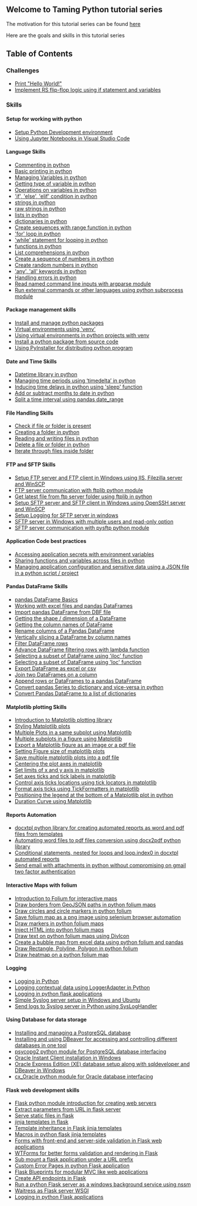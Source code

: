 ## Welcome to Taming Python tutorial series
The motivation for this tutorial series can be found [here](https://nagasudhir.blogspot.com/2020/04/intro-to-taming-python-series_99.html)

Here are the goals and skills in this tutorial series

## Table of Contents

### Challenges
* [Print "Hello World!"](https://nagasudhir.blogspot.com/2020/04/print-hello-world_54.html)
* [Implement RS flip-flop logic using if statement and variables](https://nagasudhir.blogspot.com/2020/07/implement-rs-flip-flop-logic-using-if.html)

### Skills
#### Setup for working with python
* [Setup Python Development environment](https://nagasudhir.blogspot.com/2020/04/setup-python-development-environment_14.html)
* [Using Jupyter Notebooks in Visual Studio Code](https://nagasudhir.blogspot.com/2020/06/using-jupyter-notebooks-in-visual.html)

#### Language Skills
* [Commenting in python](https://nagasudhir.blogspot.com/2020/04/comments-in-python.html)
* [Basic printing in python](https://nagasudhir.blogspot.com/2020/04/basic-printing-in-python.html)
* [Managing Variables in python](https://nagasudhir.blogspot.com/2020/04/managing-variables-in-python.html)
* [Getting type of variable in python](https://nagasudhir.blogspot.com/2020/05/getting-type-of-python-variable.html)
* [Operations on variables in python](https://nagasudhir.blogspot.com/2020/04/operations-on-variables-in-python.html)
* ['if', 'else', 'elif' condition in python](https://nagasudhir.blogspot.com/2020/04/if-condition-in-python_14.html)
* [strings in python](https://nagasudhir.blogspot.com/2020/04/strings-in-python.html)
* [raw strings in python](https://nagasudhir.blogspot.com/2020/05/raw-strings-in-python.html)
* [lists in python](https://nagasudhir.blogspot.com/2020/04/lists-in-python.html)
* [dictionaries in python](https://nagasudhir.blogspot.com/2020/04/dictionaries-in-python.html)
* [Create sequences with range function in python](https://nagasudhir.blogspot.com/2020/05/create-sequences-with-range-function.html)
* ['for' loop in python](https://nagasudhir.blogspot.com/2020/05/for-loop-in-python.html)
* ['while' statement for looping in python](https://nagasudhir.blogspot.com/2020/05/while-loop-in-python.html)
* [functions in python](https://nagasudhir.blogspot.com/2020/05/fucntions-in-python.html)
* [List comprehensions in python](https://nagasudhir.blogspot.com/2020/05/list-comprehensions-in-python.html)
* [Create a sequence of numbers in python](https://nagasudhir.blogspot.com/2020/07/create-sequence-of-numbers-in-python.html)
* [Create random numbers in python](https://nagasudhir.blogspot.com/2020/05/create-random-numbers-in-python.html)
* ['any', 'all' keywords in python](https://nagasudhir.blogspot.com/2021/05/any-all-keywords-in-python.html)
* [Handling errors in python](https://nagasudhir.blogspot.com/2020/05/hnadling-errors-in-python.html)
* [Read named command line inputs with argparse module](https://nagasudhir.blogspot.com/2020/06/named-command-line-arguments-using.html)
* [Run external commands or other languages using python subprocess module](https://nagasudhir.blogspot.com/2022/11/run-external-commands-or-other.html)

#### Package management skills
* [Install and manage python packages](https://nagasudhir.blogspot.com/2020/05/install-and-manage-packages-in-python.html)
* [Virtual environments using 'venv'](https://nagasudhir.blogspot.com/2020/05/virtual-environments-using-venv.html)
* [Using virtual environments in python projects with venv](https://nagasudhir.blogspot.com/2021/06/using-virtual-environments-in-python.html)
* [Install a python package from source code](https://nagasudhir.blogspot.com/2020/06/install-python-package-from-source-code.html)
* [Using PyInstaller for distributing python program](https://nagasudhir.blogspot.com/2020/06/using-pyinstaller-for-distributing.html)

#### Date and Time Skills
* [Datetime library in python](https://nagasudhir.blogspot.com/2020/05/datetime-library-in-python.html)
* [Managing time periods using ‘timedelta’ in python](https://nagasudhir.blogspot.com/2020/05/timedeltas-in-python.html)
* [Inducing time delays in python using 'sleep' function](https://nagasudhir.blogspot.com/2020/05/inducing-time-delays-in-python-using.html)
* [Add or subtract months to date in python](https://nagasudhir.blogspot.com/2020/06/add-or-subtract-months-to-date-in-python.html)
* [Split a time interval using pandas date_range](https://nagasudhir.blogspot.com/2021/07/split-time-interval-using-pandas.html)

#### File Handling Skills
* [Check if file or folder is present](https://nagasudhir.blogspot.com/2020/05/check-if-file-or-folder-is-present.html)
* [Creating a folder in python](https://nagasudhir.blogspot.com/2020/05/creating-folder-in-python.html)
* [Reading and writing files in python](https://nagasudhir.blogspot.com/2020/05/reading-and-writing-files-in-python.html)
* [Delete a file or folder in python](https://nagasudhir.blogspot.com/2020/05/delete-file-or-folder-in-python.html)
* [Iterate through files inside folder](https://nagasudhir.blogspot.com/2020/05/iterate-through-files-inside-folder.html)

#### FTP and SFTP Skills
* [Setup FTP server and FTP client in Windows using IIS, Filezilla server and WinSCP](https://nagasudhir.blogspot.com/2022/02/setup-ftp-server-and-ftp-client-in.html)
* [FTP server communication with ftplib python module](https://nagasudhir.blogspot.com/2022/02/ftp-server-communication-with-ftplib.html)
* [Get latest file from ftp server folder using ftplib in python](https://nagasudhir.blogspot.com/2022/12/get-latest-file-from-ftp-server-folder.html)
* [Setup SFTP server and SFTP client in Windows using OpenSSH server and WinSCP](https://nagasudhir.blogspot.com/2022/03/setup-sftp-server-and-sftp-client-in.html)
* [Setup Logging for SFTP server in windows](https://nagasudhir.blogspot.com/2022/10/setup-logging-for-sftp-server-in-windows.html)
* [SFTP server in Windows with multiple users and read-only option](https://nagasudhir.blogspot.com/2022/10/sftp-server-in-windows-with-multiple.html)
* [SFTP server communication with pysftp python module](https://nagasudhir.blogspot.com/2022/03/sftp-server-communication-with-pysftp.html)

#### Application Code best practices
* [Accessing application secrets with environment variables](https://nagasudhir.blogspot.com/2020/06/accessing-application-secrets-with.html)
* [Sharing functions and variables across files in python](https://nagasudhir.blogspot.com/2020/07/sharing-functions-and-variables-across.html)
* [Managing application configuration and sensitive data using a JSON file in a python script / project](https://nagasudhir.blogspot.com/2021/01/manage-application-configuration-with.html)

#### Pandas DataFrame Skills
* [pandas DataFrame Basics](https://nagasudhir.blogspot.com/2020/05/pandas-dataframe-basics.html)
* [Working with excel files and pandas DataFrames](https://nagasudhir.blogspot.com/2020/05/working-with-excel-and-pandas-dataframes.html)
* [Import pandas DataFrame from DBF file](https://nagasudhir.blogspot.com/2020/06/import-pandas-dataframe-from-dbf-file.html)
* [Getting the shape / dimension of a DataFrame](https://nagasudhir.blogspot.com/2020/05/dimension-of-dataframe.html)
* [Getting the column names of DataFrame](https://nagasudhir.blogspot.com/2020/05/getting-column-names-of-dataframe.html)
* [Rename columns of a Pandas DataFrame](https://nagasudhir.blogspot.com/2021/10/rename-columns-of-pandas-dataframe.html)
* [Vertically slicing a DataFrame by column names](https://nagasudhir.blogspot.com/2020/05/selecting-dataframe-columns.html)
* [Filter DataFrame rows](https://nagasudhir.blogspot.com/2020/05/filter-dataframe-rows.html)
* [Advance DataFrame filtering rows with lambda function](https://nagasudhir.blogspot.com/2021/02/advanced-dataframe-rows-filtering-with.html)
* [Selecting a subset of DataFrame using 'iloc' function](https://nagasudhir.blogspot.com/2020/05/using-iloc-function-of-dataframe.html)
* [Selecting a subset of DataFrame using 'loc' function](https://nagasudhir.blogspot.com/2020/05/using-loc-function-of-dataframe.html)
* [Export DataFrame as excel or csv](https://nagasudhir.blogspot.com/2020/06/export-dataframe-as-excel-or-csv.html)
* [Join two DataFrames on a column](https://nagasudhir.blogspot.com/2020/06/join-two-dataframes-on-column.html)
* [Append rows or DataFrames to a pandas DataFrame](https://nagasudhir.blogspot.com/2020/06/append-rows-or-dataframes-to-pandas.html)
* [Convert pandas Series to dictionary and vice-versa in python](https://nagasudhir.blogspot.com/2020/07/convert-pandas-series-to-dictionary-in.html)
* [Convert Pandas DataFrame to a list of dictionaries](https://nagasudhir.blogspot.com/2021/10/convert-pandas-dataframe-to-list-of.html)

#### Matplotlib plotting Skills
* [Introduction to Matplotlib plotting library](https://nagasudhir.blogspot.com/2020/05/intro-to-matplotlib.html)
* [Styling Matplotlib plots](https://nagasudhir.blogspot.com/2020/05/styling-matplotlib-plots.html)
* [Multiple Plots in a same subplot using Matplotlib](https://nagasudhir.blogspot.com/2020/05/multiple-plots-in-same-subplot-using.html)
* [Multiple subplots in a figure using Matplotlib](https://nagasudhir.blogspot.com/2020/05/multiple-subplots-in-figure-using.html)
* [Export a Matplotlib figure as an image or a pdf file](http://nagasudhir.blogspot.com/2021/05/export-matplotlib-figure-as-image-or.html)
* [Setting Figure size of matplotlib plots](https://nagasudhir.blogspot.com/2020/05/setting-figure-size-of-matplotlib-plots.html)
* [Save multiple matplotlib plots into a pdf file](https://nagasudhir.blogspot.com/2021/10/export-multiple-matplotlib-plots-into.html)
* [Centering the plot axes in matplotlib](https://nagasudhir.blogspot.com/2020/05/centering-plot-axes-in-matplotlib.html)
* [Set limits of x and y axis in matplotlib](https://nagasudhir.blogspot.com/2020/05/set-limits-of-x-and-y-axis-in-matplotlib.html)
* [Set axes ticks and tick labels in matplotlib](https://nagasudhir.blogspot.com/2020/05/set-axes-tick-labels-in-matplotlib.html)
* [Control axis ticks locations using tick locators in matplotlib](https://nagasudhir.blogspot.com/2020/05/control-axis-ticks-locations-using-tick.html)
* [Format axis ticks using TickFormatters in matplotlib](https://nagasudhir.blogspot.com/2020/05/format-axis-ticks-using-tickformatters.html)
* [Positioning the legend at the bottom of a Matplotlib plot in python](https://nagasudhir.blogspot.com/2021/05/matplotlib-legend-at-bottom-of-plot.html)
* [Duration Curve using Matplotlib](http://nagasudhir.blogspot.com/2021/05/duration-curve-using-matplotlib.html)

#### Reports Automation
* [docxtpl python library for creating automated reports as word and pdf files from templates](https://nagasudhir.blogspot.com/2021/10/docxtpl-python-library-for-creating.html)
* [Automating word files to pdf files conversion using docx2pdf python library](https://nagasudhir.blogspot.com/2021/10/automating-word-files-to-pdf-files.html)
* [Conditional statements, nested for loops and loop.index0 in docxtpl automated reports](https://nagasudhir.blogspot.com/2022/01/conditional-statements-nested-for-loops.html)
* [Send email with attachments in python without compromising on gmail two factor authentication](https://nagasudhir.blogspot.com/2022/01/send-email-with-attachments-in-python.html)

#### Interactive Maps with folium
* [Introduction to Folium for interactive maps](https://nagasudhir.blogspot.com/2021/07/introduction-to-folium-for-interactive.html)
* [Draw borders from GeoJSON paths in python folium maps](https://nagasudhir.blogspot.com/2021/07/draw-borders-from-geojson-paths-in.html)
* [Draw circles and circle markers in python folium](https://nagasudhir.blogspot.com/2021/07/draw-circles-and-circle-markers-in.html)
* [Save folium map as a png image using selenium browser automation](https://nagasudhir.blogspot.com/2021/07/save-folium-map-as-png-image-using.html)
* [Draw markers in python folium maps](https://nagasudhir.blogspot.com/2021/07/draw-markers-in-python-folium-maps.html)
* [Inject HTML into python folium maps](https://nagasudhir.blogspot.com/2021/08/inject-html-into-python-folium-maps.html)
* [Draw text on python folium maps using DivIcon](https://nagasudhir.blogspot.com/2021/08/draw-text-on-python-folium-maps-using.html)
* [Create a bubble map from excel data using python folium and pandas](https://nagasudhir.blogspot.com/2021/08/create-bubble-map-from-excel-data-using.html)
* [Draw Rectangle, Polyline, Polygon in python folium](https://nagasudhir.blogspot.com/2021/08/draw-rectangle-polyline-polygon-in.html)
* [Draw heatmap on a python folium map](https://nagasudhir.blogspot.com/2021/08/draw-heatmap-on-python-folium-map.html)

#### Logging
* [Logging in Python](https://nagasudhir.blogspot.com/2022/11/logging-in-python.html)
* [Logging contextual data using LoggerAdapter in Python](https://nagasudhir.blogspot.com/2022/11/logging-contextual-data-using.html)
* [Logging in python flask applications](https://nagasudhir.blogspot.com/2022/12/logging-in-python-flask-applications.html)
* [Simple Syslog server setup in Windows and Ubuntu](https://nagasudhir.blogspot.com/2023/01/simple-syslog-server-setup-in-windows.html)
* [Send logs to Syslog server in Python using SysLogHandler](https://nagasudhir.blogspot.com/2023/01/send-logs-to-syslog-server-in-python.html)

#### Using Database for data storage
* [Installing and managing a PostgreSQL database](https://nagasudhir.blogspot.com/2021/12/installing-and-managing-postgresql.html)
* [Installing and using DBeaver for accessing and controlling different databases in one tool](https://nagasudhir.blogspot.com/2021/12/installing-and-using-dbeaver-for.html)
* [psycopg2 python module for PostgreSQL database interfacing](https://nagasudhir.blogspot.com/2021/12/psycopg2-python-module-for-postgresql.html)
* [Oracle Instant Client installation in Windows](https://nagasudhir.blogspot.com/2022/01/oracle-instant-client-installation-in.html)
* [Oracle Express Edition (XE) database setup along with sqldeveloper and DBeaver in Windows](https://nagasudhir.blogspot.com/2022/01/oracle-express-edition-xe-database.html)
* [cx_Oracle python module for Oracle database interfacing](https://nagasudhir.blogspot.com/2022/01/cxoracle-python-module-for-oracle.html)

#### Flask web development skills
* [Flask python module introduction for creating web servers](https://nagasudhir.blogspot.com/2022/04/flask-python-module-introduction-for.html)
* [Extract parameters from URL in flask server](https://nagasudhir.blogspot.com/2022/04/extract-parameters-from-url-in-flask.html)
* [Serve static files in flask](https://nagasudhir.blogspot.com/2022/04/serve-static-files-in-flask.html)
* [jinja templates in flask](https://nagasudhir.blogspot.com/2022/04/jinja-templates-in-flask.html)
* [Template inheritance in Flask jinja templates ](https://nagasudhir.blogspot.com/2022/04/template-inheritance-in-flask-jinja.html)
* [Macros in python flask jinja templates](https://nagasudhir.blogspot.com/2022/05/macros-in-python-flask-jinja-templates.html)
* [Forms with front-end and server-side validation in Flask web applications](https://nagasudhir.blogspot.com/2022/06/forms-with-front-end-and-server-side.html)
* [WTForms for better forms validation and rendering in Flask](https://nagasudhir.blogspot.com/2022/07/forms-in-flask-with-wtforms.html)
* [Sub mount a flask application under a URL prefix](https://nagasudhir.blogspot.com/2022/08/sub-mounting-flask-application-under.html)
* [Custom Error Pages in python Flask application](https://nagasudhir.blogspot.com/2022/08/custom-error-pages-in-python-flask.html)
* [Flask Blueprints for modular MVC like web applications](https://nagasudhir.blogspot.com/2022/08/flask-blueprints-for-modular-mvc-like.html)
* [Create API endpoints in Flask](https://nagasudhir.blogspot.com/2022/09/create-api-endpoints-in-flask.html)
* [Run a python Flask server as a windows background service using nssm](https://nagasudhir.blogspot.com/2022/09/run-python-flask-server-as-windows.html)
* [Waitress as Flask server WSGI](https://nagasudhir.blogspot.com/2022/10/waitress-as-flask-server-wsgi.html)
* [Logging in python Flask applications](https://nagasudhir.blogspot.com/2022/12/logging-in-python-flask-applications.html)
<!--stackedit_data:
eyJwcm9wZXJ0aWVzIjoidGl0bGU6IFRhbWluZyBweXRob24gVG
FibGUgb2YgQ29udGVudHNcbmF1dGhvcjogTmFnYXN1ZGhpciBQ
dWxsYVxuZGF0ZTogJzIwMjAtMDQtMTUnXG50YWdzOiAncHl0aG
9uLCBsZWFybmluZywgdHV0b3JpYWwsIHRhbWluZ19weXRob25f
Z29hbCwgdGFtaW5nX3B5dGhvbl9za2lsbCdcbmNhdGVnb3JpZX
M6ICd0YW1pbmdfcHl0aG9uX2dvYWwsIHRhbWluZ19weXRob25f
c2tpbGwnXG4iLCJoaXN0b3J5IjpbMTc1MTcxMzkzMSw2NTMwMj
k4NTgsOTY5NjA4ODY0LC0xNTI2MjYwNDY0LC05NTEzMDIxMDEs
MjEzNzU1MDg5Myw4MDk1NDI3LDQ4MDYwODgzNCw5MzA5NzEzMz
gsLTM5OTk1NDg3NywxMTUyMzIzMDc1LDE3Mzk4MTkwMzIsMTI4
MDU5ODkwOCw1NjY0ODEwMzYsLTE5MDY1MzgxNjQsLTIxMDk1Mz
YyOTIsLTEyNjExNDMyNywtMTczODUxMTQyOCwxNDY0OTA2NzA2
LC0xNTY3MTQ1NTMyXX0=
-->